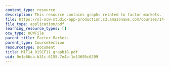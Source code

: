 ```yaml
---
content_type: resource
description: This resource contains graphs related to factor markets.
file: https://ol-ocw-studio-app-production.s3.amazonaws.com/courses/14-01sc-principles-of-microeconomics-fall-2011/0e1e66cab31c61557e4b1e13695c6299_MIT14_01SCF11_graph18.pdf
file_type: application/pdf
learning_resource_types: []
ocw_type: OCWFile
parent_title: Factor Markets
parent_type: CourseSection
resourcetype: Document
title: MIT14_01SCF11_graph18.pdf
uid: 0e1e66ca-b31c-6155-7e4b-1e13695c6299
---
```

